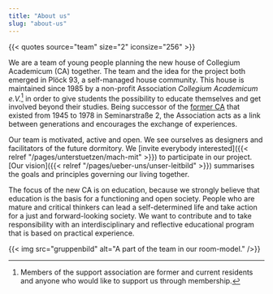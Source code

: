 ```yaml
---
title: "About us"
slug: "about-us"
---
```


{{< quotes source="team" size="2" iconsize="256" >}}

We are a team of young people planning the new house of Collegium Academicum (CA) together. The team and the idea for the project both emerged in Plöck 93, a self-managed house community. This house is maintained since 1985 by a non-profit Association _Collegium Academicum e.V._[^1] in order to give students the possibility to educate themselves and get involved beyond their studies. Being successor of the [former CA](/geschichte) that existed from 1945 to 1978 in Seminarstraße 2, the Association acts as a link between generations and encourages the exchange of experiences.


Our team is motivated, active and open. We see ourselves as designers and facilitators of the future dormitory. We [invite everybody interested]({{< relref "/pages/unterstuetzen/mach-mit" >}}) to participate in our project. [Our vision]({{< relref "/pages/ueber-uns/unser-leitbild" >}}) summarises the goals and principles governing our living together.


The focus of the new CA is on education, because we strongly believe that education is the basis for a functioning and open society. People who are mature and critical thinkers can lead a self-determined life and take action for a just and forward-looking society. We want to contribute and to take responsibility with an interdisciplinary and reflective educational program that is based on practical experience.

{{< img src="gruppenbild" alt="A part of the team in our room-model." />}}

[^1]: Members of the support association are former and current residents and anyone who would like to support us through membership.
